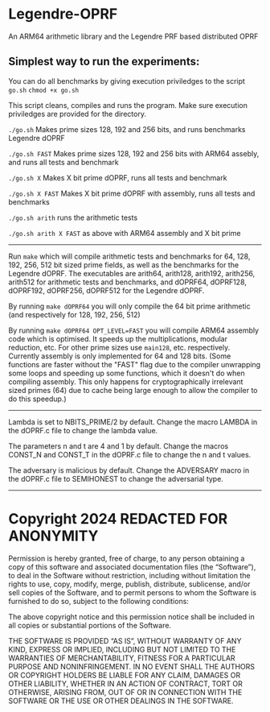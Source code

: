 # Legendre-OPRF
An ARM64 arithmetic library and the Legendre PRF based distributed OPRF


Simplest way to run the experiments:
--

You can do all benchmarks by giving execution priviledges to the script `go.sh` 
`chmod +x go.sh`

This script cleans, compiles and runs the program. Make sure execution priviledges are provided for the directory. 

`./go.sh` Makes prime sizes 128, 192 and 256 bits, and runs benchmarks Legendre dOPRF

`./go.sh FAST` Makes prime sizes 128, 192 and 256 bits with ARM64 assebly, and runs all tests and benchmark 

`./go.sh X` Makes X bit prime dOPRF, runs all tests and benchmark

`./go.sh X FAST` Makes X bit prime dOPRF with assembly, runs all tests and benchmarks

`./go.sh arith` runs the arithmetic tests

`./go.sh arith X FAST` as above with ARM64 assembly and X bit prime

---


Run `make` which will compile arithmetic tests and benchmarks for 64, 128, 192, 256, 512 bit sized prime fields, as well as the benchmarks for the Legendre dOPRF. The executables are arith64, arith128, arith192, arith256, arith512 for arithmetic tests and benchmarks, and dOPRF64, dOPRF128, dOPRF192, dOPRF256, dOPRF512 for the Legendre dOPRF.

By running `make dOPRF64` you will only compile the 64 bit prime arithmetic (and respectively for 128, 192, 256, 512)

By running `make dOPRF64 OPT_LEVEL=FAST` you will compile ARM64 assembly code which is optimised. It speeds up the multiplications, modular reduction, etc. For other prime sizes use `main128`, etc. respectively. Currently assembly is only implemented for 64 and 128 bits. (Some functions are faster without the "FAST" flag due to the compiler unwrapping some loops and speeding up some functions, which it doesn't do when compiling assembly. This only happens for cryptographically irrelevant sized primes (64) due to cache being large enough to allow the compiler to do this speedup.)

---

Lambda is set to NBITS_PRIME/2 by default.
Change the macro LAMBDA in the dOPRF.c file to change the lambda value.

The parameters n and t are 4 and 1 by default.
Change the  macros CONST_N and CONST_T in the dOPRF.c file to change the n and t values.

The adversary is malicious by default.
Change the ADVERSARY macro in the dOPRF.c file to SEMIHONEST to change the adversarial type.

---

# Copyright 2024 REDACTED FOR ANONYMITY

Permission is hereby granted, free of charge, to any person obtaining a copy of this software and associated documentation files (the “Software”), to deal in the Software without restriction, including without limitation the rights to use, copy, modify, merge, publish, distribute, sublicense, and/or sell copies of the Software, and to permit persons to whom the Software is furnished to do so, subject to the following conditions:

The above copyright notice and this permission notice shall be included in all copies or substantial portions of the Software.

THE SOFTWARE IS PROVIDED “AS IS”, WITHOUT WARRANTY OF ANY KIND, EXPRESS OR IMPLIED, INCLUDING BUT NOT LIMITED TO THE WARRANTIES OF MERCHANTABILITY, FITNESS FOR A PARTICULAR PURPOSE AND NONINFRINGEMENT. IN NO EVENT SHALL THE AUTHORS OR COPYRIGHT HOLDERS BE LIABLE FOR ANY CLAIM, DAMAGES OR OTHER LIABILITY, WHETHER IN AN ACTION OF CONTRACT, TORT OR OTHERWISE, ARISING FROM, OUT OF OR IN CONNECTION WITH THE SOFTWARE OR THE USE OR OTHER DEALINGS IN THE SOFTWARE.


